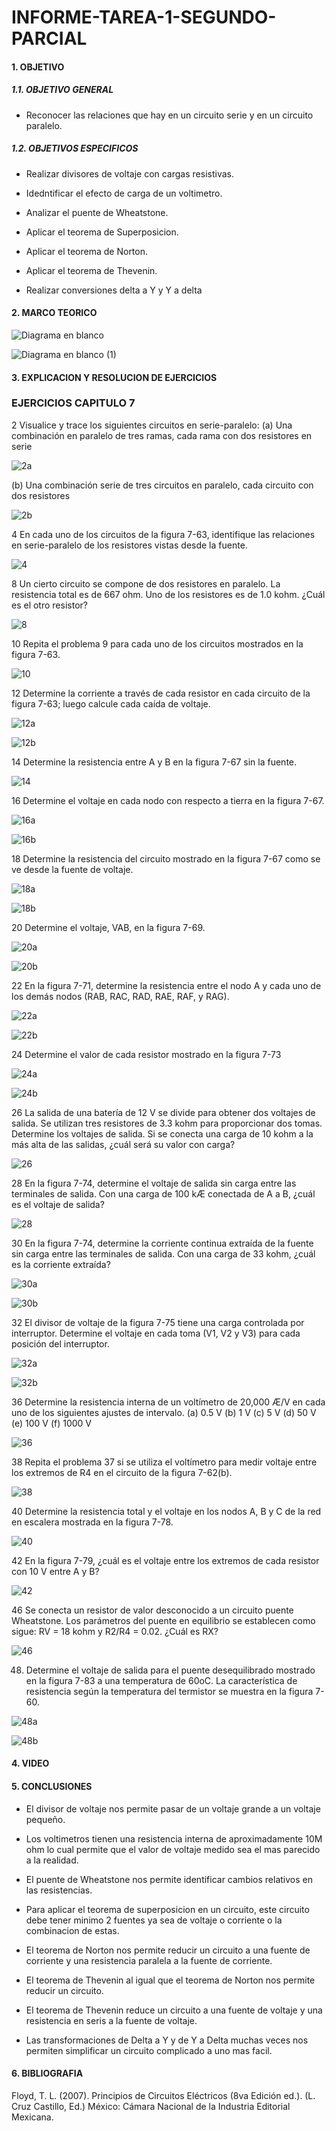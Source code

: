 # INFORME-TAREA-1-SEGUNDO-PARCIAL

#### 1. OBJETIVO

##### 1.1. OBJETIVO GENERAL

- Reconocer las relaciones que hay en un circuito serie y en un circuito paralelo.

##### 1.2. OBJETIVOS ESPECIFICOS

- Realizar divisores de voltaje con cargas resistivas.

- Idedntificar el efecto de carga de un voltimetro.

- Analizar el puente de Wheatstone.

- Aplicar el teorema de Superposicion.

- Aplicar el teorema de Norton.

- Aplicar el teorema de Thevenin.

- Realizar conversiones delta a Y y Y a delta

#### 2. MARCO TEORICO

![Diagrama en blanco](https://user-images.githubusercontent.com/105374903/176982768-86ffb675-cc30-4c6c-a3f9-fb7e7da08bc2.png)

![Diagrama en blanco (1)](https://user-images.githubusercontent.com/105374903/176983346-f2d73466-77af-47d8-866a-bcfda361224a.png)


#### 3. EXPLICACION Y RESOLUCION DE EJERCICIOS
### EJERCICIOS CAPITULO 7

2 Visualice y trace los siguientes circuitos en serie-paralelo:
(a) Una combinación en paralelo de tres ramas, cada rama con dos resistores en serie

![2a](https://user-images.githubusercontent.com/105374903/176983086-adc9d298-a9ab-4739-954d-2a24084438df.jpg)

(b) Una combinación serie de tres circuitos en paralelo, cada circuito con dos resistores

![2b](https://user-images.githubusercontent.com/105374903/176983092-709375d3-ca5d-432a-9488-b067b14c9d13.jpg)

4 En cada uno de los circuitos de la figura 7-63, identifique las relaciones en serie-paralelo de los resistores
vistas desde la fuente.

![4](https://user-images.githubusercontent.com/105374903/176983097-ab58be8a-dadd-46a3-bb66-508d7bcb9865.jpg)

8 Un cierto circuito se compone de dos resistores en paralelo. La resistencia total es de 667 ohm. Uno de
los resistores es de 1.0 kohm. ¿Cuál es el otro resistor?

![8](https://user-images.githubusercontent.com/105374903/176983112-0b07d9d6-d53e-4a3d-bd65-afc25dad7c34.jpg)

10 Repita el problema 9 para cada uno de los circuitos mostrados en la figura 7-63.

![10](https://user-images.githubusercontent.com/105374903/176983119-01b040a2-8e7b-414d-aaf1-fa33887c8c60.jpg)

12 Determine la corriente a través de cada resistor en cada circuito de la figura 7-63; luego calcule cada
caída de voltaje.

![12a](https://user-images.githubusercontent.com/105374903/176983124-06a38aa6-18ed-4f09-a159-d72d8c792bd4.jpg)

![12b](https://user-images.githubusercontent.com/105374903/176983128-fc607748-ffc6-4c79-9f51-d228de477734.jpg)

14 Determine la resistencia entre A y B en la figura 7-67 sin la fuente.

![14](https://user-images.githubusercontent.com/105374903/176983136-02936547-630a-4f4f-abab-3a26d701ffb6.jpg)

16 Determine el voltaje en cada nodo con respecto a tierra en la figura 7-67.

![16a](https://user-images.githubusercontent.com/105374903/176983140-ae97b52d-e08e-43e9-9400-f5845f6d1eed.jpg)

![16b](https://user-images.githubusercontent.com/105374903/176983145-cb24e4ea-ea94-4380-99b1-58ab341bcad0.jpg)

18 Determine la resistencia del circuito mostrado en la figura 7-67 como se ve desde la fuente de voltaje.

![18a](https://user-images.githubusercontent.com/105374903/176983152-840bd492-3751-4590-8b17-d943b9e0ff61.jpg)

![18b](https://user-images.githubusercontent.com/105374903/176983156-f75dbccd-8d0a-4f4c-a644-c929c62dbac2.jpg)

20 Determine el voltaje, VAB, en la figura 7-69.

![20a](https://user-images.githubusercontent.com/105374903/176983181-49544877-4c16-4e60-b40f-f40ce77e664f.jpg)

![20b](https://user-images.githubusercontent.com/105374903/176983192-74c7d550-f3c2-4508-bdc3-be7d81618d58.jpg)

22 En la figura 7-71, determine la resistencia entre el nodo A y cada uno de los demás nodos (RAB, RAC,
RAD, RAE, RAF, y RAG).

![22a](https://user-images.githubusercontent.com/105374903/176983209-9d83377e-37e1-4791-8cce-4bcae792101a.jpg)

![22b](https://user-images.githubusercontent.com/105374903/176983217-842c98ec-6cd8-43b9-bd53-100066773e22.jpg)

24 Determine el valor de cada resistor mostrado en la figura 7-73

![24a](https://user-images.githubusercontent.com/105374903/176983227-c4461628-c6f5-40ca-9b9a-90c11cbe27ba.jpg)

![24b](https://user-images.githubusercontent.com/105374903/176983236-51e114a3-721e-4a46-b996-9ef7812a4475.jpg)

26 La salida de una batería de 12 V se divide para obtener dos voltajes de salida. Se utilizan tres resistores
de 3.3 kohm para proporcionar dos tomas. Determine los voltajes de salida. Si se conecta una carga
de 10 kohm a la más alta de las salidas, ¿cuál será su valor con carga?

![26](https://user-images.githubusercontent.com/105374903/176983245-1b1f42a5-4052-4c1c-a4eb-e06a110479c6.jpg)

28 En la figura 7-74, determine el voltaje de salida sin carga entre las terminales de salida. Con una carga
de 100 kÆ conectada de A a B, ¿cuál es el voltaje de salida?

![28](https://user-images.githubusercontent.com/105374903/176983248-6f51ec5d-304a-4026-81ce-7178401ec99b.jpg)

30 En la figura 7-74, determine la corriente continua extraída de la fuente sin carga entre las terminales de
salida. Con una carga de 33 kohm, ¿cuál es la corriente extraída?

![30a](https://user-images.githubusercontent.com/105374903/176983255-5c41abf5-a35e-4c2f-a6c4-0f8ee1d7a6c0.jpg)

![30b](https://user-images.githubusercontent.com/105374903/176983261-05b94884-0eb8-4d21-8220-332ce040f8d1.jpg)

32 El divisor de voltaje de la figura 7-75 tiene una carga controlada por interruptor. Determine el voltaje
en cada toma (V1, V2 y V3) para cada posición del interruptor.

![32a](https://user-images.githubusercontent.com/105374903/176983267-cf47c045-a149-4208-9143-1ac977ff72a3.jpg)

![32b](https://user-images.githubusercontent.com/105374903/176983269-6670534b-b8e8-411d-bcbf-73f908359f0e.jpg)

36 Determine la resistencia interna de un voltímetro de 20,000 Æ/V en cada uno de los siguientes ajustes
de intervalo.
(a) 0.5 V (b) 1 V (c) 5 V (d) 50 V (e) 100 V (f) 1000 V

![36](https://user-images.githubusercontent.com/105374903/176983271-aba72cee-4c04-4668-ba82-13b44bace655.jpg)

38 Repita el problema 37 si se utiliza el voltímetro para medir voltaje entre los extremos de R4 en el circuito
de la figura 7-62(b).

![38](https://user-images.githubusercontent.com/105374903/176983273-f5839f44-712f-4977-9257-83779b30f61b.jpg)

40 Determine la resistencia total y el voltaje en los nodos A, B y C de la red en escalera mostrada en la figura
7-78.

![40](https://user-images.githubusercontent.com/105374903/176983276-0f3875f6-61cb-4def-b35a-cf48ab87c2d3.jpg)

42 En la figura 7-79, ¿cuál es el voltaje entre los extremos de cada resistor con 10 V entre A y B?

![42](https://user-images.githubusercontent.com/105374903/176983277-21c6deaf-d19c-4138-938a-8e2a884aa47c.jpg)

46 Se conecta un resistor de valor desconocido a un circuito puente Wheatstone. Los parámetros del puente
en equilibrio se establecen como sigue: RV = 18 kohm y R2/R4 = 0.02. ¿Cuál es RX?

![46](https://user-images.githubusercontent.com/105374903/176983282-50b480a1-ffda-4754-a837-2bf8b2baf3ff.jpg)

48. Determine el voltaje de salida para el puente desequilibrado mostrado en la figura 7-83 a una temperatura
de 60oC. La característica de resistencia según la temperatura del termistor se muestra en la figura
7-60.

![48a](https://user-images.githubusercontent.com/105374903/176983283-92c07116-030e-437a-8bc0-9f1645b2629d.jpg)

![48b](https://user-images.githubusercontent.com/105374903/176983287-a857fda4-38b2-46c1-9991-0ed81823ecaa.jpg)


#### 4. VIDEO



#### 5. CONCLUSIONES

- El divisor de voltaje nos permite pasar de un voltaje grande a un voltaje pequeño.

- Los voltimetros tienen una resistencia interna de aproximadamente 10M ohm lo cual permite que el valor de voltaje medido sea el mas parecido a la realidad.

- El puente de Wheatstone nos permite identificar cambios relativos en las resistencias.

- Para aplicar el teorema de superposicion en un circuito, este circuito debe tener minimo 2 fuentes ya sea de voltaje o corriente o la combinacion de estas.

- El teorema de Norton nos permite reducir un circuito a una fuente de corriente y una resistencia paralela a la fuente de corriente.

- El teorema de Thevenin al igual que el teorema de Norton nos permite reducir un circuito.

- El teorema de Thevenin reduce un circuito a una fuente de voltaje y una resistencia en seris a la fuente de voltaje.

- Las transformaciones de Delta a Y y de Y a Delta muchas veces nos permiten simplificar un circuito complicado a uno mas facil.

#### 6. BIBLIOGRAFIA
Floyd, T. L. (2007). Principios de Circuitos Eléctricos (8va Edición ed.). (L. Cruz Castillo, Ed.) México: Cámara Nacional de la Industria Editorial Mexicana.
